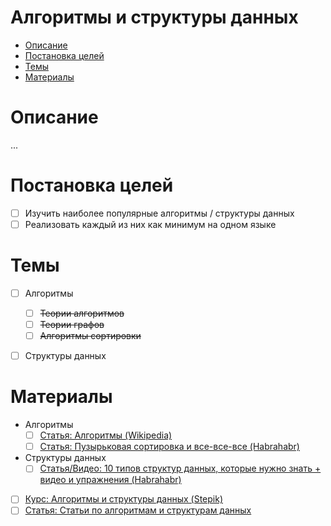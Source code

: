 # Алгоритмы и структуры данных #

- [Описание](#Описание)
- [Постановка целей](#Постановка-целей)
- [Темы](#Темы)
- [Материалы](#Материалы)


# Описание #
...

# Постановка целей #
- [ ] Изучить наиболее популярные алгоритмы / структуры данных
- [ ] Реализовать каждый из них как минимум на одном языке

# Темы #
- [ ] Алгоритмы
	- [ ] ~~Теории алгоритмов~~
	- [ ] ~~Теории графов~~
	- [ ] ~~Алгоритмы сортировки~~
- [ ] Структуры данных


# Материалы #
- Алгоритмы
	- [ ] [Статья: Алгоритмы (Wikipedia)](https://ru.wikipedia.org/wiki/%D0%90%D0%BB%D0%B3%D0%BE%D1%80%D0%B8%D1%82%D0%BC)
	- [ ] [Статья: Пузырьковая сортировка и все-все-все (Habrahabr)](https://habrahabr.ru/post/204600/)
- Структуры данных
	- [ ] [Статья/Видео: 10 типов структур данных, которые нужно знать + видео и упражнения (Habrahabr)](https://habrahabr.ru/company/netologyru/blog/334914/)
- [ ] [Курс: Алгоритмы и структуры данных (Stepik)](https://stepik.org/course/63/syllabus)
- [ ] [Статья: Статьи по алгоритмам и структурам данных](http://kvodo.ru/data-structures-introduction.html)
